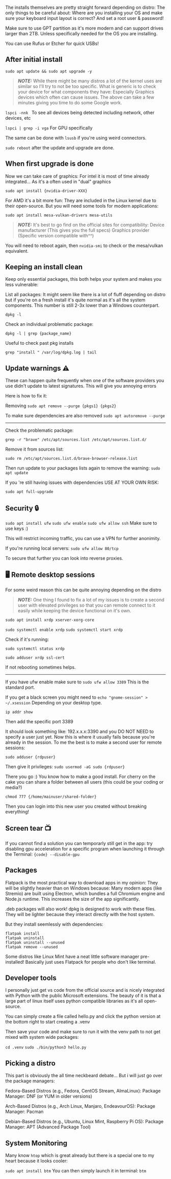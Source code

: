 The installs themselves are pretty straight forward depending on distro:
The only things to be careful about: Where are you installing your OS and make sure your keyboard input layout is correct?
And set a root user & password! 

Make sure to use GPT partition as it's more modern and can support drives larger than 2TB. Unless specifically needed for the OS you are installing. 

You can use Rufus or Etcher for quick USBs!

## After initial install

```sudo apt update && sudo apt upgrade -y```

> **_NOTE:_**  While there might be many distros a lot of the kernel uses are similar so I'll try to not be too specific. 
> What is generic is to check your device for what components they have: Especially Graphics devices which often can cause issues. 
> The above can take a few minutes giving you time to do some Google work.

```lspci -nnk ``` 
To see all devices being detected including network, other devices, etc

```lspci | grep -i vga```
For GPU specifically

The same can be done with ```lsusb``` if you're using weird connectors. 

```sudo reboot``` after the update and upgrade are done. 

## When first upgrade is done

Now we can take care of graphics: 
For intel it is most of time already integrated... As it's a often used in "dual" graphics 

```sudo apt install {nvidia-driver-XXX}```

For AMD it's a bit more fun: They are included in the Linux kernel due to their open-source. 
But you will need some tools for modern applications:

```sudo apt install mesa-vulkan-drivers mesa-utils``` 

> **_NOTE:_** It's best to go find on the official sites for compatibility:
> Device manufacturer (This gives you the full specs)
> Graphics provider (Specific version compatible with^^)

You will need to reboot again, then ```nvidia-smi``` to check or the mesa/vulkan equivalent.

## Keeping an install clean

Keep only essential packages, this both helps your system and makes you less vulnerable:

List all packages: It might seem like there is a lot of fluff depending on distro but if you're on a fresh install it's quite normal as it's all the system components.
This number is still 2-3x lower than a Windows counterpart.

```dpkg -l```

Check an individual problematic package: 

```dpkg -l | grep {package_name}```

Useful to check past pkg installs

```grep "install " /var/log/dpkg.log | tail```

## Update warnings ⚠️
These can happen quite frequently when one of the software providers you use didn't update to latest signatures. 
This will give you annoying errors

Here is how to fix it:

Removing
```sudo apt remove --purge {pkgs1} {pkgs2}```

To make sure dependencies are also removed
```sudo apt autoremove --purge```

----

Check the problematic package:

```grep -r "brave" /etc/apt/sources.list /etc/apt/sources.list.d/```

Remove it from sources list:

```sudo rm /etc/apt/sources.list.d/brave-browser-release.list```

Then run update to your packages lists again to remove the warning:
```sudo apt update```

If you 're still having issues with dependencies USE AT YOUR OWN RISK:

```sudo apt full-upgrade```

## Security 🔒

```sudo apt install ufw```
```sudo ufw enable```
```sudo ufw allow ssh``` Make sure to use keys :)

This will restrict incoming traffic, you can use a VPN for further anonimity. 

If you're running local servers: 
```sudo ufw allow 80/tcp``` 

To secure that further you can look into reverse proxies. 

## 🖥️ Remote desktop sessions

For some weird reason this can be quite annoying depending on the distro
> **_NOTE:_** One thing  I found to fix a lot of my issues is to create a second user with elevated privileges so that you can remote connect to it easily while keeping the device functional on it's own. 

```sudo apt install xrdp xserver-xorg-core```

```sudo systemctl enable xrdp```
```sudo systemctl start xrdp```

Check if it's running:

```sudo systemctl status xrdp```

```sudo adduser xrdp ssl-cert```

If not rebooting sometimes helps. 

----

If you have ufw enable make sure to ```sudo ufw allow 3389```
This is the standard port.

If you get a black screen you might need to ```echo "gnome-session" > ~/.xsession```
Depending on your desktop type. 

```ip addr show```

Then add the specific port 3389

It should look something like: 192.x.x.x:3390 and you DO NOT NEED to specify a user just yet.
Now this is where it usually fails because you're already in the session. To me the best is to make a second user for remote sessions:

```sudo adduser {rdpuser}```

Then give it privileges: ```sudo usermod -aG sudo {rdpuser}```

There you go :) You know how to make a good install. For cherry on the cake you can share a folder between all users (this could be your coding or media?)

```chmod 777 {/home/mainuser/shared-folder}```

Then you can login into this new user you created without breaking everything!

## Screen tear 📺
If you cannot find a solution you can temporarly still get in the app: try disabling gpu acceleration for a specific program when launching it through the Terminal: 
```{code} --disable-gpu```


## Packages
Flatpack is the most practical way to download apps in my opinion: They will be slightly heavier than on Windows because:
Many modern apps (like Stremio) are built using Electron, which bundles a full Chromium engine and Node.js runtime. This increases the size of the app significantly.

.deb packages will also work! dpkg is designed to work with these files. 
They will be lighter because they interact directly with the host system. 

But they install seemlessly with dependencies: 

```flatpak list
flatpak install 
flatpak uninstall 
flatpak uninstall --unused
flatpak remove --unused
```

Some distros like Linux Mint have a neat little software manager pre-installed!
Basically just uses Flatpack for people who don't like terminal. 

## Developer tools

I personally just get vs code from the official source and is nicely integrated with Python with the public Microsoft extensions.
The beauty of it is that a large part of linux itself uses python compatible libraries as it's all open-source. 


You can simply create a file called hello.py and click the python version at the bottom right to start creating a .venv

Then save your code and make sure to run it with the venv path to not get mixed with system wide packages:

```cd .venv```
```sudo ./bin/python3 hello.py ```

## Picking a distro

This part is obviously the all time neckbeard debate... But i will just go over the package managers:

Fedora-Based Distros (e.g., Fedora, CentOS Stream, AlmaLinux):
Package Manager: DNF (or YUM in older versions)

Arch-Based Distros (e.g., Arch Linux, Manjaro, EndeavourOS):
Package Manager: Pacman

Debian-Based Distros (e.g., Ubuntu, Linux Mint, Raspberry Pi OS):
Package Manager: APT (Advanced Package Tool)

## System Monitoring

Many know ```htop``` which is great already but there is a special one to my heart because it looks cooler: 

``` sudo apt install btm ```
You can then simply launch it in terminal: ```btm```



